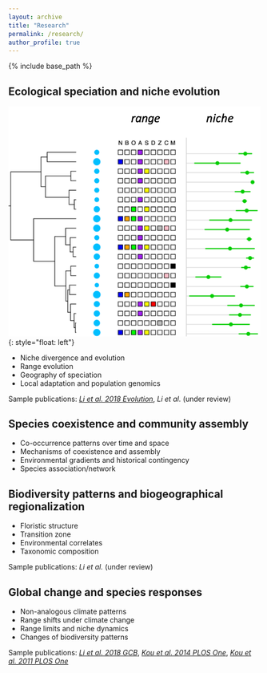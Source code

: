 ```yaml
---
layout: archive
title: "Research"
permalink: /research/
author_profile: true
---
```


{% include base_path %}

Ecological speciation and niche evolution
------
![](research_fig/fig_niche_range.png){: style="float: left"}

* Niche divergence and evolution
* Range evolution
* Geography of speciation
* Local adaptation and population genomics

Sample publications: [*Li et al. 2018 Evolution*](https://doi.org/10.1111/evo.13567), *Li et al.* (under review)


Species coexistence and community assembly
------
* Co-occurrence patterns over time and space
* Mechanisms of coexistence and assembly
* Environmental gradients and historical contingency
* Species association/network


Biodiversity patterns and biogeographical regionalization
------
* Floristic structure
* Transition zone
* Environmental correlates
* Taxonomic composition

Sample publications: *Li et al.* (under review)


Global change and species responses
------
* Non-analogous climate patterns
* Range shifts under climate change
* Range limits and niche dynamics
* Changes of biodiversity patterns

Sample publications: [*Li et al. 2018 GCB*](https://doi.org/10.1111/gcb.14104), [*Kou et al. 2014 PLOS One*](https://doi.org/10.1371/journal.pone.0098643), [*Kou et al. 2011 PLOS One*](https://doi.org/10.1371/journal.pone.0023115)

